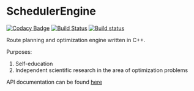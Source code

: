 # SchedulerEngine

[![Codacy Badge](https://api.codacy.com/project/badge/Grade/4484b3e9905d4abeb978139ed9d83417)](https://www.codacy.com/app/eaglegor/SchedulerEngine?utm_source=github.com&amp;utm_medium=referral&amp;utm_content=Eaglegor/SchedulerEngine&amp;utm_campaign=Badge_Grade)
[![Build Status](https://travis-ci.org/Eaglegor/SchedulerEngine.svg?branch=master)](https://travis-ci.org/Eaglegor/SchedulerEngine)
[![Build status](https://ci.appveyor.com/api/projects/status/4yt2b9at9gj4vn9m/branch/master?svg=true)](https://ci.appveyor.com/project/Eaglegor/schedulerengine/branch/master)


Route planning and optimization engine written in C++.

Purposes:
1. Self-education
2. Independent scientific research in the area of optimization problems

API documentation can be found [here](https://eaglegor.github.io/SchedulerEngineDocs/html/)
